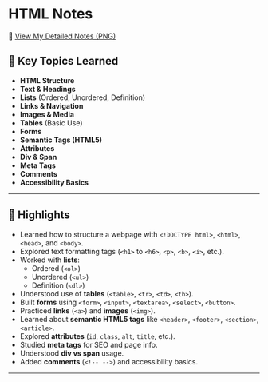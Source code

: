 # HTML Notes 

📑 [View My Detailed Notes (PNG)](https://drive.google.com/file/d/1kKWw-YJASpXB4wBbA4BFLoOh-FAdXM0n/view?usp=sharing)


## 📌 Key Topics Learned

- **HTML Structure**
- **Text & Headings**
- **Lists** (Ordered, Unordered, Definition)
- **Links & Navigation**
- **Images & Media**
- **Tables** (Basic Use)
- **Forms**
- **Semantic Tags (HTML5)**
- **Attributes**
- **Div & Span**
- **Meta Tags**
- **Comments**
- **Accessibility Basics**

---

## 📝 Highlights

- Learned how to structure a webpage with `<!DOCTYPE html>`, `<html>`, `<head>`, and `<body>`.
- Explored text formatting tags (`<h1>` to `<h6>`, `<p>`, `<b>`, `<i>`, etc.).
- Worked with **lists**:
  - Ordered (`<ol>`)
  - Unordered (`<ul>`)
  - Definition (`<dl>`)
- Understood use of **tables** (`<table>`, `<tr>`, `<td>`, `<th>`).
- Built **forms** using `<form>`, `<input>`, `<textarea>`, `<select>`, `<button>`.
- Practiced **links** (`<a>`) and **images** (`<img>`).
- Learned about **semantic HTML5 tags** like `<header>`, `<footer>`, `<section>`, `<article>`.
- Explored **attributes** (`id`, `class`, `alt`, `title`, etc.).
- Studied **meta tags** for SEO and page info.
- Understood **div vs span** usage.
- Added **comments** (`<!-- -->`) and accessibility basics.

---


